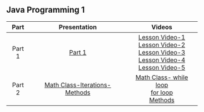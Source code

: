 ##  Java Programming 1




| Part     |  Presentation                    | Videos |
| :---------: |:---------------------------:|:-----------------------:
| Part 1 |  [Part 1](https://docs.google.com/presentation/d/133Qk4NzZPwNa9jwXIdJbxEMS9n3UEtrg/edit?usp=sharing&ouid=100865500745333583762&rtpof=true&sd=true) | [Lesson Video-1](https://youtu.be/L-nB1QrO0Kc)<br>[Lesson Video-2](https://youtu.be/iRh-4G6h_4Q)<br>[Lesson Video-3](https://youtu.be/VUfVazeyUp0)<br>[Lesson Video-4](https://youtu.be/Y93vZepGFO4)<br>[Lesson Video-5](https://youtu.be/vll_LxkN-KI)
| Part 2 |  [Math Class-Iterations-Methods](https://docs.google.com/presentation/d/133Qk4NzZPwNa9jwXIdJbxEMS9n3UEtrg/edit?usp=sharing&ouid=100865500745333583762&rtpof=true&sd=true) | [Math Class- while loop](https://youtu.be/AX5_XT4T4Uo)<br>[for loop](https://youtu.be/G_ZfviW_ZU8)<br>[Methods](https://youtu.be/uX8qTkihTOs)<br>


